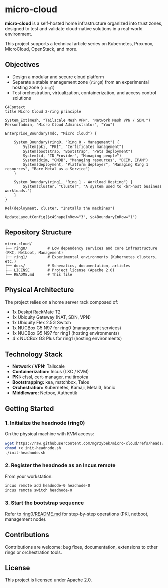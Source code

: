 # micro-cloud

**micro-cloud** is a self-hosted home infrastructure organized into trust zones, designed to test and validate cloud-native solutions in a real-world environment.

This project supports a technical article series on Kubernetes, Proxmox, MicroCloud, OpenStack, and more.

## Objectives

- Design a modular and secure cloud platform
- Separate a stable management zone (`ring0`) from an experimental hosting zone (`ring1`)
- Test orchestration, virtualization, containerization, and access control solutions

```mermaid
C4Context
title Micro Cloud 2-ring principle

System_Ext(mesh, "Tailscale Mesh VPN", "Network Mesh VPN / SDN.")
Person(admin, "Micro Cloud Administrator", "You")

Enterprise_Boundary(mdc, "Micro Cloud") {

    System_Boundary(ring0, "Ring 0 - Management") {
        System(pki, "PKI", "Certificates management")
        System(bootstrap, "Bootstrap", "Pets deployment")
        System(id, "ID Provider", "Managing people")
        System(dcim, "CMDB", "Managing resources", "DCIM, IPAM")
        System(deployment, "Platform deployer", "Managing Ring 1 resources", "Bare Metal as a Service")
    }

    System_Boundary(ring1, "Ring 1 - Workload Hosting") {
        System(cluster, "Cluster", "A system used to <br>host business workloads.")
    }
}

Rel(deployment, cluster, "Installs the machines")

UpdateLayoutConfig($c4ShapeInRow="3", $c4BoundaryInRow="1")
```

## Repository Structure

```plaintext
micro-cloud/
├── ring0/         # Low dependency services and core infrastructure (PKI, Netboot, Management)
├── ring1/         # Experimental environments (Kubernetes clusters, etc.)
├── docs/          # Schematics, documentation, articles
├── LICENSE        # Project license (Apache 2.0)
└── README.md      # This file
```

## Physical Architecture

The project relies on a home server rack composed of:

- 1x Deskpi RackMate T2
- 1x Ubiquity Gateway (NAT, SDN, VPN)
- 1x Ubiquity Flex 2.5G Switch
- 1x NUCBox G5 N97 for ring0 (management services)
- 1x NUCBox G5 N97 for ring1 (hosting environments)
- 4 x NUCBox G3 Plus for ring1 (hosting environments)

## Technology Stack

- **Network / VPN:** Tailscale
- **Containerization:** Incus (LXC / KVM)
- **PKI:** cfssl, cert-manager, multirootca
- **Bootstrapping:** kea, matchbox, Talos
- **Orchestration:** Kubernetes, Kamaji, Metal3, Ironic
- **Middleware:** Netbox, Authentik

## Getting Started

### 1. Initialize the headnode (ring0)

On the physical machine with KVM access:

```bash
wget https://raw.githubusercontent.com/mgrzybek/micro-cloud/refs/heads/main/ring0/scripts/init-headnode.sh
chmod +x init-headnode.sh
./init-headnode.sh
```

### 2. Register the headnode as an Incus remote

From your workstation:

```bash
incus remote add headnode-0 headnode-0
incus remote switch headnode-0
```

### 3. Start the bootstrap sequence

Refer to [ring0/README.md](ring0/README.md) for step-by-step operations (PKI, netboot, management node).

## Contributions

Contributions are welcome: bug fixes, documentation, extensions to other rings or orchestration tools.

## License

This project is licensed under Apache 2.0.
